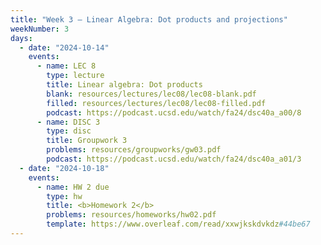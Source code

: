 ```yaml
---
title: "Week 3 – Linear Algebra: Dot products and projections"
weekNumber: 3
days:
  - date: "2024-10-14"
    events:
      - name: LEC 8
        type: lecture
        title: Linear algebra: Dot products
        blank: resources/lectures/lec08/lec08-blank.pdf
        filled: resources/lectures/lec08/lec08-filled.pdf
        podcast: https://podcast.ucsd.edu/watch/fa24/dsc40a_a00/8
      - name: DISC 3
        type: disc
        title: Groupwork 3
        problems: resources/groupworks/gw03.pdf
        podcast: https://podcast.ucsd.edu/watch/fa24/dsc40a_a01/3
  - date: "2024-10-18"
    events:
      - name: HW 2 due
        type: hw
        title: <b>Homework 2</b>
        problems: resources/homeworks/hw02.pdf
        template: https://www.overleaf.com/read/xxwjkskdvkdz#44be67
---
```

